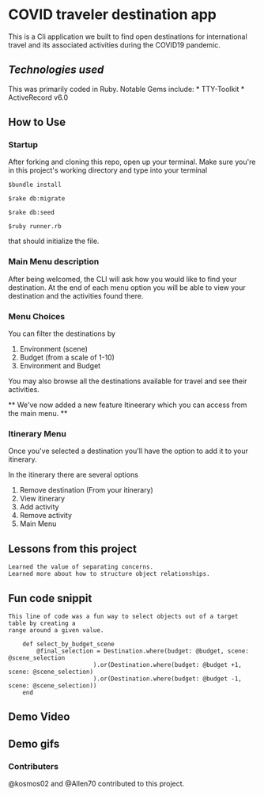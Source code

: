# COVID traveler destination app
This is a Cli application we built to find open destinations
for international travel and its associated activities during the COVID19 pandemic.

## _Technologies used_
This was primarily coded in Ruby. Notable Gems include:
    * TTY-Toolkit
    * ActiveRecord v6.0

## How to Use

### Startup

After forking and cloning this repo, open up your terminal. Make sure you're in this project's working directory and type into your terminal
```
$bundle install

$rake db:migrate

$rake db:seed

$ruby runner.rb 
```

that should initialize the file.

### Main Menu description

After being welcomed, the CLI will ask how you would like to find your destination. At the end of each menu option you will be able to view your destination and the activities found there.

### Menu Choices

You can filter the destinations by

1. Environment (scene)
2. Budget (from a scale of 1-10)
3. Environment and Budget

You may also browse all the destinations available for travel and see their activities.

** We've now added a new feature Itineerary which you can access from the main menu. **

### Itinerary Menu

Once you've selected a destination you'll have the option to add it to your itinerary.

In the itinerary there are several options 

1. Remove destination (From your itinerary)
2. View itinerary
3. Add activity
4. Remove activity
5. Main Menu

## Lessons from this project
    Learned the value of separating concerns.
    Learned more about how to structure object relationships.

## Fun code snippit
    This line of code was a fun way to select objects out of a target table by creating a 
    range around a given value.
```
    def select_by_budget_scene
        @final_selection = Destination.where(budget: @budget, scene: @scene_selection
                        ).or(Destination.where(budget: @budget +1, scene: @scene_selection)
                        ).or(Destination.where(budget: @budget -1, scene: @scene_selection))
    end
```

## Demo Video

## Demo gifs

### Contributers 

@kosmos02 and @Allen70 contributed to this project.
